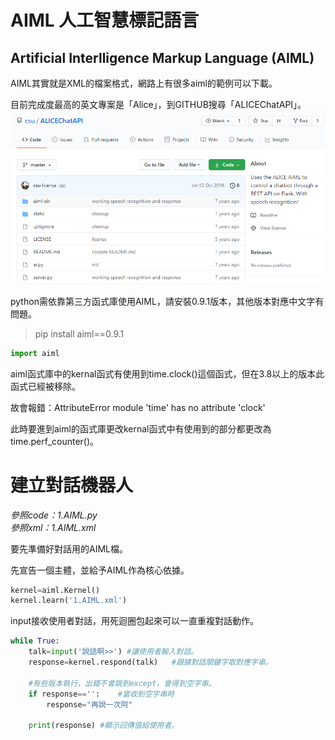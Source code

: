 # AIML 人工智慧標記語言
## Artificial Interlligence Markup Language (AIML)

AIML其實就是XML的檔案格式，網路上有很多aiml的範例可以下載。

目前完成度最高的英文專案是「Alice」，到GITHUB搜尋「ALICEChatAPI」。
![alice](./IMG/alice.png)


python需依靠第三方函式庫使用AIML，請安裝0.9.1版本，其他版本對應中文字有問題。
>pip install aiml==0.9.1

```python
import aiml
```

aiml函式庫中的kernal函式有使用到time.clock()這個函式，但在3.8以上的版本此函式已經被移除。

故會報錯：AttributeError module 'time' has no attribute 'clock'


此時要進到aiml的函式庫更改kernal函式中有使用到的部分都更改為time.perf_counter()。

# 建立對話機器人
*參照code：1.AIML.py*<br/>
*參照xml：1.AIML.xml*<br/>

要先準備好對話用的AIML檔。

先宣告一個主體，並給予AIML作為核心依據。
``` python
kernel=aiml.Kernel()
kernel.learn('1.AIML.xml')
```

input接收使用者對話，用死迴圈包起來可以一直重複對話動作。
```python
while True:
    talk=input('說話啊>>') #讓使用者輸入對話。
    response=kernel.respond(talk)   #跟據對話關鍵字取對應字串。

    #有些版本執行，出錯不會跳到except，會得到空字串。
    if response=='':    #當收到空字串時
        response="再說一次阿"

    print(response) #顯示回傳值給使用者。
```

<br/>
